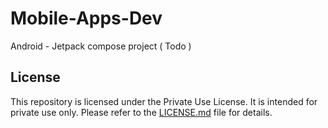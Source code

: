 # Mobile-Apps-Dev
Android - Jetpack compose project ( Todo )

## License

This repository is licensed under the Private Use License. It is intended for private use only. Please refer to the [LICENSE.md](LICENSE.md) file for details.
